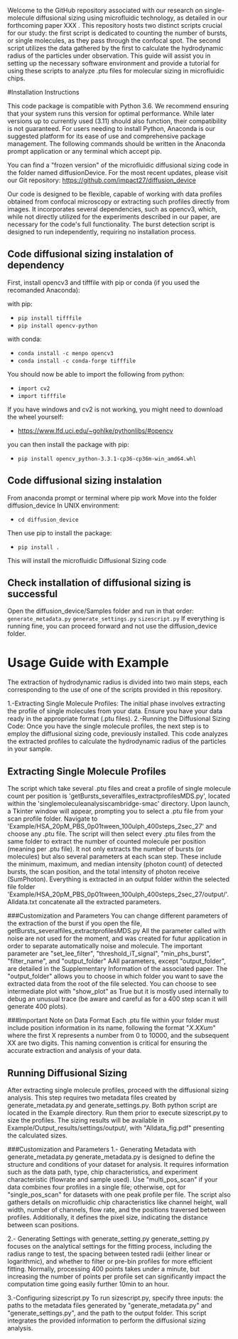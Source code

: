 Welcome to the GitHub repository associated with our research on single-molecule diffusional sizing using microfluidic technology, as detailed in our forthcoming paper XXX . This repository hosts two distinct scripts crucial for our study: the first script is dedicated to counting the number of bursts, or single molecules, as they pass through the confocal spot. The second script utilizes the data gathered by the first to calculate the hydrodynamic radius of the particles under observation. This guide will assist you in setting up the necessary software environment and provide a tutorial for using these scripts to analyze .ptu files for molecular sizing in microfluidic chips.

#Installation Instructions

This code package is compatible with Python 3.6. We recommend ensuring that your system runs this version for optimal performance. While later versions up to currently used (3.11) should also function, their compatibility is not guaranteed. For users needing to install Python, Anaconda is our suggested platform for its ease of use and comprehensive package management. The following commands should be written in the Anaconda prompt application or any terminal which accept pip.

You can find a "frozen version" of the microfluidic diffusional sizing code in the folder named diffusionDevice. For the most recent updates, please visit our Git repository: https://github.com/impact27/diffusion_device

Our code is designed to be flexible, capable of working with data profiles obtained from confocal microscopy or extracting such profiles directly from images. It incorporates several dependencies, such as opencv3, which, while not directly utilized for the experiments described in our paper, are necessary for the code's full functionality.
The burst detection script is designed to run independently, requiring no installation process.

## Code diffusional sizing instalation of dependency
First, install opencv3 and tifffile with pip or conda (if you used the recomanded Anaconda):

with pip:
- `pip install tifffile`
- `pip install opencv-python`

with conda:
- `conda install -c menpo opencv3`
- `conda install -c conda-forge tifffile`

You should now be able to import the following from python:
- `import cv2`
- `import tifffile`

If you have windows and cv2 is not working, you might need to download the wheel yourself:
- https://www.lfd.uci.edu/~gohlke/pythonlibs/#opencv

you can then install the package with pip:
- `pip install opencv_python‑3.3.1‑cp36‑cp36m‑win_amd64.whl`

## Code diffusional sizing instalation
From anaconda prompt or terminal where pip work
Move into the folder diffusion_device
In UNIX environment:
- `cd diffusion_device`

Then use pip to install the package:
- `pip install .`

This will install the microfluidic Diffusional Sizing code

## Check installation of diffusional sizing is successful
Open the diffusion_device/Samples folder and run in that order:
`generate_metadata.py`
`generate_settings.py`
`sizescript.py`
If everything is running fine, you can proceed forward and not use the diffusion_device folder.

# Usage Guide with Example
The extraction of hydrodynamic radius is divided into two main steps, each corresponding to the use of one of the scripts provided in this repository.

1.-Extracting Single Molecule Profiles:
The initial phase involves extracting the profile of single molecules from your data. Ensure you have your data ready in the appropriate format (.ptu files).
2.-Running the Diffusional Sizing Code:
Once you have the single molecule profiles, the next step is to employ the diffusional sizing code, previously installed. This code analyzes the extracted profiles to calculate the hydrodynamic radius of the particles in your sample.

## Extracting Single Molecule Profiles
The script which take several .ptu files and creat a profile of single molecule count per position is  'getBursts_severalfiles_extractprofilesMDS.py', located within the 'singlemoleculeanalysiscambridge-smac' directory.
Upon launch, a Tkinter window will appear, prompting you to select a .ptu file from your scan profile folder. Navigate to 'Example/HSA_20pM_PBS_0p01tween_100ulph_400steps_2sec_27' and choose any .ptu file. The script will then select every .ptu files from the same folder to extract the number of counted molecule per position (meaning per .ptu file).
It not only extracts the number of bursts (or molecules) but also several parameters at each scan step. These include the minimum, maximum, and median intensity (photon count) of detected bursts, the scan position, and the total intensity of photon receive (SumPhoton). Everything is extracted in an output folder within the selected file folder 'Example/HSA_20pM_PBS_0p01tween_100ulph_400steps_2sec_27/output/'. Alldata.txt concatenate all the extracted parameters.

###Customization and Parameters
You can change different parameters of the extraction of the burst if you open the file, getBursts_severalfiles_extractprofilesMDS.py
All the parameter called with noise are not used for the moment, and was created for futur application in order to separate automatically noise and molecule.
The important parameter are "set_lee_filter", "threshold_iT_signal", "min_phs_burst", "filter_name", and "output_folder"
AAll parameters, except "output_folder", are detailed in the Supplementary Information of the associated paper.
The "output_folder" allows you to choose in which folder you want to save the extracted data from the root of the file selected.
You can choose to see intermediate plot with "show_plot" as True but it is mostly used internally to debug an unusual trace (be aware and careful as for a 400 step scan it will generate 400 plots).

###Important Note on Data Format
Each .ptu file within your folder must include position information in its name, following the format "_X.XXum_" where the first X represents a number from 0 to 10000, and the subsequent XX are two digits. This naming convention is critical for ensuring the accurate extraction and analysis of your data.


## Running Diffusional Sizing
After extracting single molecule profiles, proceed with the diffusional sizing analysis. This step requires two metadata files created by generate_metadata.py and generate_settings.py. Both python script are located in the Example directory. Run them prior to execute sizescript.py to size the profiles. The sizing results will be available in Example/Output_results/settings/output/, with "Alldata_fig.pdf" presenting the calculated sizes.


###Customization and Parameters
1.- Generating Metadata with generate_metadata.py
generate_metadata.py is designed to define the structure and conditions of your dataset for analysis. It requires information such as the data path, type, chip characteristics, and experiment characteristic (flowrate and sample used). Use "multi_pos_scan" if your data combines four profiles in a single file; otherwise, opt for "single_pos_scan" for datasets with one peak profile per file. The script also gathers details on microfluidic chip characteristics like channel height, wall width, number of channels, flow rate, and the positions traversed between profiles. Additionally, it defines the pixel size, indicating the distance between scan positions.

2.- Generating Settings with generate_setting.py
generate_setting.py focuses on the analytical settings for the fitting process, including the radius range to test, the spacing between tested radii (either linear or logarithmic), and whether to filter or pre-bin profiles for more efficient fitting. Normally, processing 400 points takes under a minute, but increasing the number of points per profile set can significantly impact the computation time going easily further 10min to an hour.

3.-Configuring sizescript.py
To run sizescript.py, specify three inputs: the paths to the metadata files generated by "generate_metadata.py" and "generate_settings.py", and the path to the output folder. This script integrates the provided information to perform the diffusional sizing analysis.
